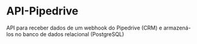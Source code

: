 # API-Pipedrive
API para receber dados de um webhook do Pipedrive (CRM) e armazená-los no banco de dados relacional (PostgreSQL)
